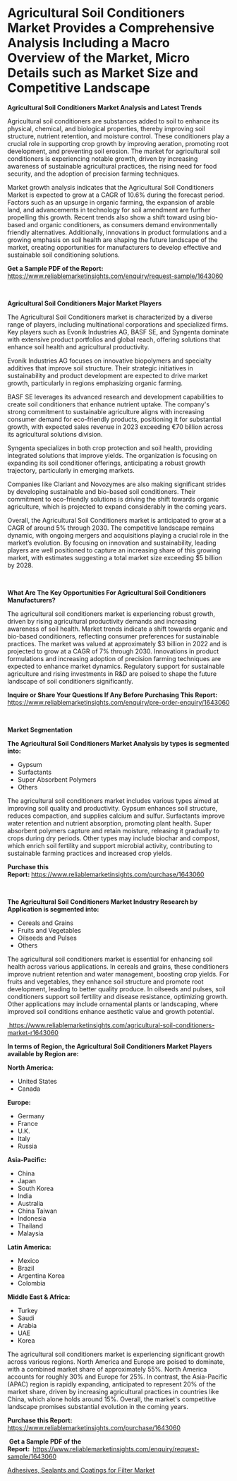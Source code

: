 <p><h1>Agricultural Soil Conditioners Market Provides a Comprehensive Analysis Including a Macro Overview of the Market, Micro Details such as Market Size and Competitive Landscape</h1></p><p><strong>Agricultural Soil Conditioners Market Analysis and Latest Trends</strong></p>
<p><p>Agricultural soil conditioners are substances added to soil to enhance its physical, chemical, and biological properties, thereby improving soil structure, nutrient retention, and moisture control. These conditioners play a crucial role in supporting crop growth by improving aeration, promoting root development, and preventing soil erosion. The market for agricultural soil conditioners is experiencing notable growth, driven by increasing awareness of sustainable agricultural practices, the rising need for food security, and the adoption of precision farming techniques.</p><p>Market growth analysis indicates that the Agricultural Soil Conditioners Market is expected to grow at a CAGR of 10.6% during the forecast period. Factors such as an upsurge in organic farming, the expansion of arable land, and advancements in technology for soil amendment are further propelling this growth. Recent trends also show a shift toward using bio-based and organic conditioners, as consumers demand environmentally friendly alternatives. Additionally, innovations in product formulations and a growing emphasis on soil health are shaping the future landscape of the market, creating opportunities for manufacturers to develop effective and sustainable soil conditioning solutions.</p></p>
<p><strong>Get a Sample PDF of the Report:&nbsp;</strong> <a href="https://www.reliablemarketinsights.com/enquiry/request-sample/1643060?utm_campaign=2535&utm_medium=2&utm_source=Github&utm_content=ia&utm_term=28032025&utm_id=agricultural-soil-conditioners">https://www.reliablemarketinsights.com/enquiry/request-sample/1643060</a></p>
<p>&nbsp;</p>
<p><strong>Agricultural Soil Conditioners Major Market Players</strong></p>
<p><p>The Agricultural Soil Conditioners market is characterized by a diverse range of players, including multinational corporations and specialized firms. Key players such as Evonik Industries AG, BASF SE, and Syngenta dominate with extensive product portfolios and global reach, offering solutions that enhance soil health and agricultural productivity.</p><p>Evonik Industries AG focuses on innovative biopolymers and specialty additives that improve soil structure. Their strategic initiatives in sustainability and product development are expected to drive market growth, particularly in regions emphasizing organic farming.</p><p>BASF SE leverages its advanced research and development capabilities to create soil conditioners that enhance nutrient uptake. The company's strong commitment to sustainable agriculture aligns with increasing consumer demand for eco-friendly products, positioning it for substantial growth, with expected sales revenue in 2023 exceeding €70 billion across its agricultural solutions division.</p><p>Syngenta specializes in both crop protection and soil health, providing integrated solutions that improve yields. The organization is focusing on expanding its soil conditioner offerings, anticipating a robust growth trajectory, particularly in emerging markets.</p><p>Companies like Clariant and Novozymes are also making significant strides by developing sustainable and bio-based soil conditioners. Their commitment to eco-friendly solutions is driving the shift towards organic agriculture, which is projected to expand considerably in the coming years.</p><p>Overall, the Agricultural Soil Conditioners market is anticipated to grow at a CAGR of around 5% through 2030. The competitive landscape remains dynamic, with ongoing mergers and acquisitions playing a crucial role in the market’s evolution. By focusing on innovation and sustainability, leading players are well positioned to capture an increasing share of this growing market, with estimates suggesting a total market size exceeding $5 billion by 2028.</p></p>
<p>&nbsp;</p>
<p><strong>What Are The Key Opportunities For Agricultural Soil Conditioners Manufacturers?</strong></p>
<p><p>The agricultural soil conditioners market is experiencing robust growth, driven by rising agricultural productivity demands and increasing awareness of soil health. Market trends indicate a shift towards organic and bio-based conditioners, reflecting consumer preferences for sustainable practices. The market was valued at approximately $3 billion in 2022 and is projected to grow at a CAGR of 7% through 2030. Innovations in product formulations and increasing adoption of precision farming techniques are expected to enhance market dynamics. Regulatory support for sustainable agriculture and rising investments in R&D are poised to shape the future landscape of soil conditioners significantly.</p></p>
<p><strong>Inquire or Share Your Questions If Any Before Purchasing This Report:</strong> <a href="https://www.reliablemarketinsights.com/enquiry/pre-order-enquiry/1643060?utm_campaign=2535&utm_medium=2&utm_source=Github&utm_content=ia&utm_term=28032025&utm_id=agricultural-soil-conditioners">https://www.reliablemarketinsights.com/enquiry/pre-order-enquiry/1643060</a></p>
<p>&nbsp;</p>
<p><strong>Market Segmentation</strong></p>
<p><strong>The Agricultural Soil Conditioners Market Analysis by types is segmented into:</strong></p>
<p><ul><li>Gypsum</li><li>Surfactants</li><li>Super Absorbent Polymers</li><li>Others</li></ul></p>
<p><p>The agricultural soil conditioners market includes various types aimed at improving soil quality and productivity. Gypsum enhances soil structure, reduces compaction, and supplies calcium and sulfur. Surfactants improve water retention and nutrient absorption, promoting plant health. Super absorbent polymers capture and retain moisture, releasing it gradually to crops during dry periods. Other types may include biochar and compost, which enrich soil fertility and support microbial activity, contributing to sustainable farming practices and increased crop yields.</p></p>
<p><strong>Purchase this Report:&nbsp;</strong><a href="https://www.reliablemarketinsights.com/purchase/1643060?utm_campaign=2535&utm_medium=2&utm_source=Github&utm_content=ia&utm_term=28032025&utm_id=agricultural-soil-conditioners">https://www.reliablemarketinsights.com/purchase/1643060</a></p>
<p>&nbsp;</p>
<p><strong>The Agricultural Soil Conditioners Market Industry Research by Application is segmented into:</strong></p>
<p><ul><li>Cereals and Grains</li><li>Fruits and Vegetables</li><li>Oilseeds and Pulses</li><li>Others</li></ul></p>
<p><p>The agricultural soil conditioners market is essential for enhancing soil health across various applications. In cereals and grains, these conditioners improve nutrient retention and water management, boosting crop yields. For fruits and vegetables, they enhance soil structure and promote root development, leading to better quality produce. In oilseeds and pulses, soil conditioners support soil fertility and disease resistance, optimizing growth. Other applications may include ornamental plants or landscaping, where improved soil conditions enhance aesthetic value and growth potential.</p></p>
<p><a href="https://www.reliablemarketinsights.com/agricultural-soil-conditioners-market-r1643060?utm_campaign=2535&utm_medium=2&utm_source=Github&utm_content=ia&utm_term=28032025&utm_id=agricultural-soil-conditioners">&nbsp;https://www.reliablemarketinsights.com/agricultural-soil-conditioners-market-r1643060</a></p>
<p><strong>In terms of Region, the Agricultural Soil Conditioners Market Players available by Region are:</strong></p>
<p>
    <p> <strong> North America: </strong>
        <ul>
            <li>United States</li>
            <li>Canada</li>
        </ul>
        </p> 
    <p> <strong> Europe: </strong>
        <ul>
            <li>Germany</li>
            <li>France</li>
            <li>U.K.</li>
            <li>Italy</li>
            <li>Russia</li>
        </ul>
        </p> 
    <p> <strong> Asia-Pacific: </strong>
        <ul>
            <li>China</li>
            <li>Japan</li>
            <li>South Korea</li>
            <li>India</li>
            <li>Australia</li>
            <li>China Taiwan</li>
            <li>Indonesia</li>
            <li>Thailand</li>
            <li>Malaysia</li>
        </ul>
        </p> 
    <p> <strong> Latin America: </strong>
        <ul>
            <li>Mexico</li>
            <li>Brazil</li>
            <li>Argentina Korea</li>
            <li>Colombia</li>
        </ul>
        </p> 
    <p> <strong> Middle East & Africa: </strong>
        <ul>
            <li>Turkey</li>
            <li>Saudi</li>
            <li>Arabia</li>
            <li>UAE</li>
            <li>Korea</li>
        </ul>
    </p>
    </p>
<p><p>The agricultural soil conditioners market is experiencing significant growth across various regions. North America and Europe are poised to dominate, with a combined market share of approximately 55%. North America accounts for roughly 30% and Europe for 25%. In contrast, the Asia-Pacific (APAC) region is rapidly expanding, anticipated to represent 20% of the market share, driven by increasing agricultural practices in countries like China, which alone holds around 15%. Overall, the market's competitive landscape promises substantial evolution in the coming years.</p></p>
<p><strong>Purchase this Report: </strong><a href="https://www.reliablemarketinsights.com/purchase/1643060?utm_campaign=2535&utm_medium=2&utm_source=Github&utm_content=ia&utm_term=28032025&utm_id=agricultural-soil-conditioners">https://www.reliablemarketinsights.com/purchase/1643060</a></p>
<p>&nbsp;<strong>Get a Sample PDF of the Report:&nbsp;&nbsp;</strong><a href="https://www.reliablemarketinsights.com/enquiry/request-sample/1643060?utm_campaign=2535&utm_medium=2&utm_source=Github&utm_content=ia&utm_term=28032025&utm_id=agricultural-soil-conditioners">https://www.reliablemarketinsights.com/enquiry/request-sample/1643060</a></p>
<p><strong></strong></p>
<p><p><a href="https://github.com/FahadAhmed223/Market-Research-Report-List-2/blob/main/adhesives-sealants-and-coatings-for-filter-market.md?utm_campaign=2535&utm_medium=2&utm_source=Github&utm_content=ia&utm_term=28032025&utm_id=agricultural-soil-conditioners">Adhesives, Sealants and Coatings for Filter Market</a></p></p>